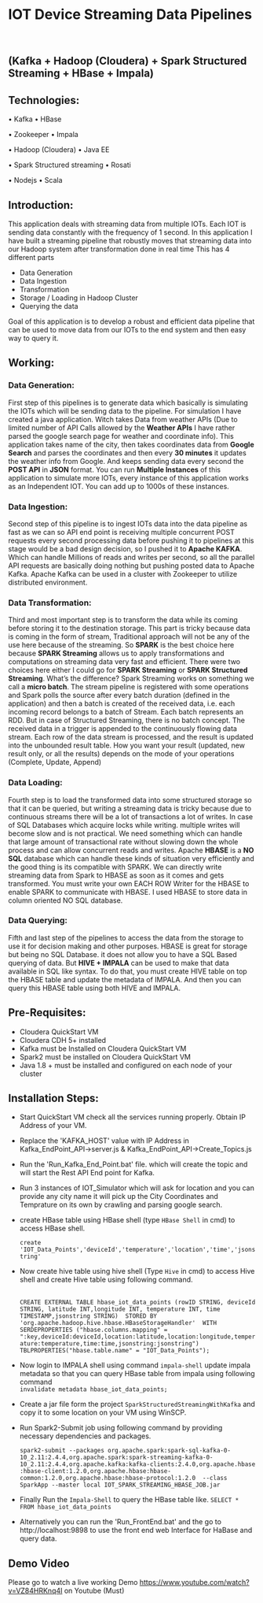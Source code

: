 ﻿# IOT Device Streaming Data Pipelines # 

<br/>

## (Kafka + Hadoop (Cloudera) + Spark Structured Streaming + HBase + Impala) ##

## Technologies:

•	Kafka 								•	HBase

•	Zookeeper							•	Impala

•	Hadoop (Cloudera)						•	Java EE

•	Spark Structured streaming 					•	Rosati

•	Nodejs                                      •   Scala



## Introduction:

This application deals with streaming data from multiple IOTs. Each IOT is sending data constantly with the frequency of 1 second. In this application I have built a streaming pipeline that robustly moves that streaming data into our Hadoop system after transformation done in real time
This has 4 different parts

- Data Generation
- Data Ingestion
- Transformation
- Storage / Loading in Hadoop Cluster
- Querying the data

Goal of this application is to develop a robust and efficient data pipeline that can be used to move data from our IOTs to the end system and then easy way to query it.


## Working:

### Data Generation:

First step of this pipelines is to generate data which basically is simulating the IOTs which will be sending data to the pipeline. For simulation I have created a java application. Witch takes Data from weather APIs (Due to limited number of API Calls allowed by the **Weather APIs** I have rather parsed the google search page for weather and coordinate info). This application takes name of the city, then takes coordinates data from **Google Search** and parses the coordinates and then every **30 minutes** it updates the weather info from Google. And keeps sending data every second the **POST API** in **JSON** format. You can run **Multiple Instances** of this application to simulate more IOTs, every instance of this application works as an Independent IOT. You can add up to 1000s of these instances.


### Data Ingestion:
Second step of this pipeline is to ingest IOTs data into the data pipeline as fast as we can so API end point is receiving multiple concurrent POST requests every second processing data before pushing it to pipelines at this stage would be a bad design decision, so I pushed it to **Apache KAFKA**. Which can handle Millions of reads and writes per second, so all the parallel API requests are basically doing nothing but pushing posted data to Apache Kafka. Apache Kafka can be used in a cluster with Zookeeper to utilize distributed environment.

### Data Transformation:
Third and most important step is to transform the data while its coming before storing it to the destination storage. This part is tricky because data is coming in the form of stream, Traditional approach will not be any of the use here because of the streaming. So **SPARK** is the best choice here because **SPARK Streaming** allows us to apply transformations and computations on streaming data very fast and efficient. There were two choices here either I could go for **SPARK Streaming** or **SPARK Structured Streaming**. What’s the difference? Spark Streaming works on something we call a **micro batch**. The stream pipeline is registered with some operations and Spark polls the source after every batch duration (defined in the application) and then a batch is created of the received data, i.e. each incoming record belongs to a batch of Stream. Each batch represents an RDD. But in case of Structured Streaming, there is no batch concept. The received data in a trigger is appended to the continuously flowing data stream. Each row of the data stream is processed, and the result is updated into the unbounded result table. How you want your result (updated, new result only, or all the results) depends on the mode of your operations (Complete, Update, Append)

### Data Loading:
Fourth step is to load the transformed data into some structured storage so that it can be queried, but writing a streaming data is tricky because due to continuous streams there will be a lot of transactions a lot of writes. In case of SQL Databases which acquire locks while writing. multiple writes will become slow and is not practical. We need something which can handle that large amount of transactional rate without slowing down the whole process and can allow concurrent reads and writes. Apache **HBASE** is a **NO SQL** database which can handle these kinds of situation very efficiently and the good thing is its compatible with SPARK. We can directly write streaming data from Spark to HBASE as soon as it comes and gets transformed. You must write your own EACH ROW Writer for the HBASE to enable SPARK to communicate with HBASE. I used HBASE to store data in column oriented NO SQL database.

### Data Querying:

Fifth and last step of the pipelines to access the data from the storage to use it for decision making and other purposes. HBASE is great for storage but being no SQL Database. it does not allow you to have a SQL Based querying of data. But **HIVE + IMPALA** can be used to make that data available in SQL like syntax. To do that, you must create HIVE table on top the HBASE table and update the metadata of IMPALA. And then you can query this HBASE table using both HIVE and IMPALA.

## Pre-Requisites:
- Cloudera QuickStart VM
- Cloudera CDH 5+ installed
- Kafka must be Installed on Cloudera QuickStart VM
- Spark2 must be installed on Cloudera QuickStart VM
- Java 1.8 + must be installed and configured on each node of your cluster

## Installation Steps:

- 	Start QuickStart VM check all the services running properly. Obtain IP Address of your VM.
-  	Replace the 'KAFKA_HOST' value with IP Address in Kafka_EndPoint_API->server.js & Kafka_EndPoint_API->Create_Topics.js
- 	Run the 'Run_Kafka_End_Point.bat' file. which will create the topic and will start the Rest API End point for Kafka.
- 	Run 3 instances of IOT_Simulator which will ask for location and you can provide any city name it will pick up the City Coordinates and Temprature on its own by crawling and parsing google search.
- 	create HBase table using HBase shell (type `HBase Shell` in cmd) to access HBase shell. <br/>

	`create 'IOT_Data_Points','deviceId','temperature','location','time','jsonstring'`<br/>

- 	Now create hive table using hive shell (Type `Hive` in cmd) to access Hive shell and create Hive table using following command.

    <br/>`CREATE EXTERNAL TABLE hbase_iot_data_points (rowID STRING, deviceId STRING, latitude INT,longitude INT, temperature INT, time TIMESTAMP,jsonstring STRING) 
    STORED BY 'org.apache.hadoop.hive.hbase.HBaseStorageHandler' 
    WITH SERDEPROPERTIES ("hbase.columns.mapping" = ":key,deviceId:deviceId,location:latitude,location:longitude,temperature:temperature,time:time,jsonstring:jsonstring") 
    TBLPROPERTIES("hbase.table.name" = "IOT_Data_Points");`<br/>

- 	Now login to IMPALA shell using command `impala-shell` update impala metadata so that you can query HBase table from impala using following command
		<br/>`invalidate metadata hbase_iot_data_points;`<br/>

- 	Create a jar file form the project `SparkStructuredStreamingWithKafka` and copy it to some location on your VM using WinSCP.
- 	Run Spark2-Submit job using following command by providing necessary dependencies and packages.

    `spark2-submit --packages org.apache.spark:spark-sql-kafka-0-10_2.11:2.4.4,org.apache.spark:spark-streaming-kafka-0-10_2.11:2.4.4,org.apache.kafka:kafka-clients:2.4.0,org.apache.hbase :hbase-client:1.2.0,org.apache.hbase:hbase-common:1.2.0,org.apache.hbase:hbase-protocol:1.2.0  --class SparkApp --master local IOT_SPARK_STREAMING_HBASE_JOB.jar`

-  Finally Run the `Impala-Shell` to query the HBase table like. `SELECT * FROM hbase_iot_data_points`
- 	Alternatively you can run the 'Run_FrontEnd.bat' and the go to http://localhost:9898 to use the front end web Interface for HaBase and query data.


## Demo Video 
   Please go to watch a live working Demo https://www.youtube.com/watch?v=VZ84HRKnq4I on Youtube (Must)

